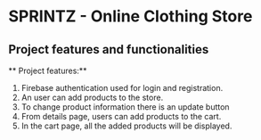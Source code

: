 # SPRINTZ - Online Clothing Store

## Project features and functionalities 

** Project features:**
1. Firebase authentication used for login and registration.
2. An user can add products to the store.
3. To change product information there is an update button
4. From details page, users can add products to the cart.
5. In the cart page, all the added products will be displayed.